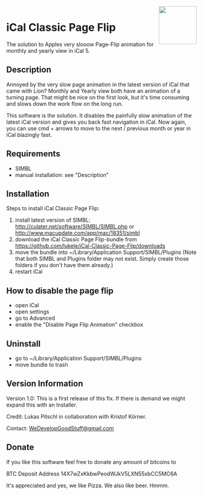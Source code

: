 <img src="https://github.com/SteveBell/Heise_TrollEx/raw/Bilder/Heise_TrollEx_Icon.png" style="float:right;width:100px;height:100px;" />

iCal Classic Page Flip
======================
The solution to Apples very slooow Page-Flip animation for monthly and yearly view in iCal 5.

Description
-----------
Annoyed by the very slow page animation in the latest version of iCal that came with Lion? Monthly and Yearly view both have an animation of a turning page. That might be nice on the first look, but it's time consuming and slows down the work flow on the long run.

This software is the solution. It disables the painfully slow animation of the latest iCal version and gives you back fast navigation in iCal. Now again, you can use cmd + arrows to move to the next  / previous month or year in iCal blazingly fast.

Requirements
------------
- SIMBL
- manual installation: see "Description"


Installation
------------

Steps to install iCal Classic Page Flip:

1. install latest version of SIMBL: http://culater.net/software/SIMBL/SIMBL.php or http://www.macupdate.com/app/mac/18351/simbl
2. download the iCal Classic Page Flip-bundle from https://github.com/lukele/iCal-Classic-Page-Flip/downloads
3. move the bundle into ~/Library/Application Support/SIMBL/Plugins (Note that both SIMBL and Plugins folder may not exist. Simply create those folders if you don't have them already.)
4. restart iCal


How to disable the page flip
----------------------------
- open iCal
- open settings
- go to Advanced
- enable the "Disable Page Flip Animation" checkbox


Uninstall
---------
- go to ~/Library/Application Support/SIMBL/Plugins
- move bundle to trash


Version Information
-------------------

Version 1.0: This is a first release of this fix. If there is demand we might expand this with an Installer.

Credit: Lukas Pitschl in collaboration with Kristof Körner.

Contact: WeDevelopGoodStuff@gmail.com


Donate
------

If you like this software feel free to donate any amount of bitcoins to

BTC Deposit Address 14X7wZxKkbwPeodWJkV5LXN55xbCC5MC6A

It's appreciated and yes, we like Pizza. We also like beer. Hmmm.